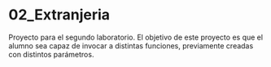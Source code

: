 # 02_Extranjeria
Proyecto para el segundo laboratorio. El objetivo de este proyecto es que el alumno sea capaz de invocar a distintas funciones, previamente creadas con distintos parámetros.
